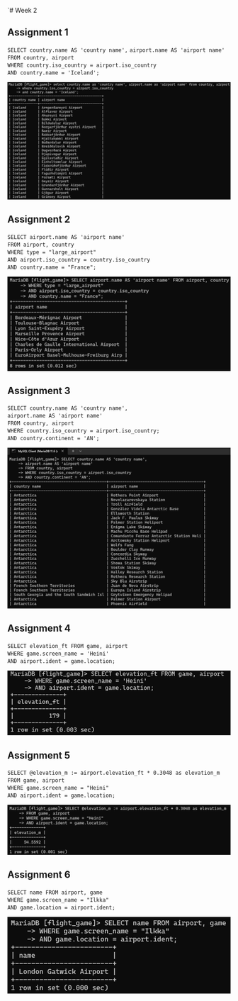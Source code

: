 `# Week 2

## Assignment 1
`SELECT country.name AS 'country name',`
`airport.name AS 'airport name'` <br>
`FROM country, airport` <br>
`WHERE country.iso_country = airport.iso_country` <br>
`AND country.name = 'Iceland';` <br>

![W3E3_1.png](W3E3_1.png)

## Assignment 2
`SELECT airport.name AS 'airport name'` <br>
`FROM airport, country` <br>
`WHERE type = "large_airport"` <br>
`AND airport.iso_country = country.iso_country` <br>
`AND country.name = "France";` <br>

![W3E3_2.png](W3E3_2.png)

## Assignment 3
`SELECT country.name AS 'country name',` <br>
`airport.name AS 'airport name'` <br>
`FROM country, airport` <br>
`WHERE country.iso_country = airport.iso_country;` <br>
`AND country.continent = 'AN';` <br>

![W3E3_3.png](W3E3_3.png)

## Assignment 4
`SELECT elevation_ft FROM game, airport` <br>
`WHERE game.screen_name = 'Heini'` <br>
`AND airport.ident = game.location;` <br>

![W3E3_4.png](W3E3_4.png)

## Assignment 5
`SELECT @elevation_m := airport.elevation_ft * 0.3048 as elevation_m` <br>
`FROM game, airport` <br>
`WHERE game.screen_name = "Heini"` <br>
`AND airport.ident = game.location;`

![W3E3_5.png](W3E3_5.png)

## Assignment 6
`SELECT name FROM airport, game` <br>
`WHERE game.screen_name = "Ilkka"` <br>
`AND game.location = airport.ident;`

![W3E3_6.png](W3E3_6.png)
